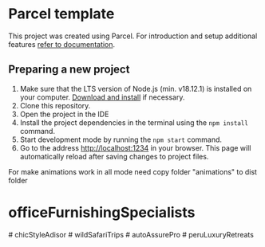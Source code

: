 # Parcel template

This project was created using Parcel. For introduction and setup additional
features [refer to documentation](https://parceljs.org/).

## Preparing a new project

1. Make sure that the LTS version of Node.js (min. v18.12.1) is installed on
   your computer. [Download and install](https://nodejs.org/en/) if necessary.
2. Clone this repository.
3. Open the project in the IDE
4. Install the project dependencies in the terminal using the `npm install`
   command.
5. Start development mode by running the `npm start` command.
6. Go to the address [http://localhost:1234](http://localhost:1234) in your
   browser. This page will automatically reload after saving changes to project
   files.

For make animations work in all mode need copy folder "animations" to dist
folder
# officeFurnishingSpecialists
#   c h i c S t y l e A d i s o r  
 #   w i l d S a f a r i T r i p s  
 #   a u t o A s s u r e P r o  
 #   p e r u L u x u r y R e t r e a t s  
 